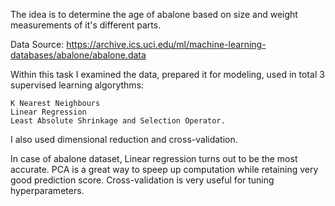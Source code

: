 The idea is to determine the age of abalone based on size and weight measurements of it's different parts.

Data Source:
https://archive.ics.uci.edu/ml/machine-learning-databases/abalone/abalone.data

Within this task I examined the data, prepared it for modeling, used in total 3 supervised learning algorythms:

    K Nearest Neighbours
    Linear Regression
    Least Absolute Shrinkage and Selection Operator.

I also used dimensional reduction and cross-validation.

In case of abalone dataset, Linear regression turns out to be the most accurate. PCA is a great way to speep up computation while retaining very good prediction score. Cross-validation is very useful for tuning hyperparameters.
